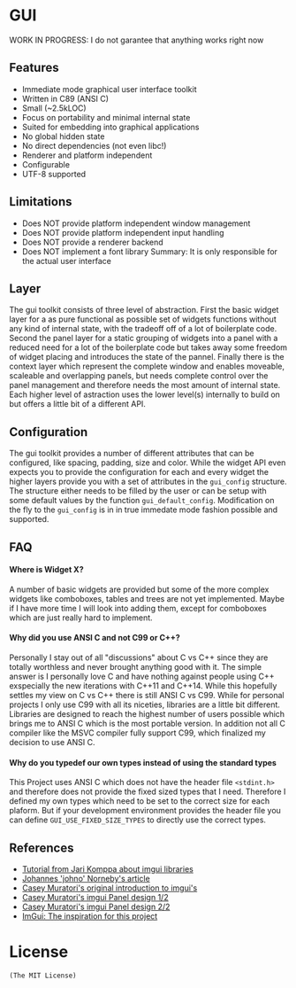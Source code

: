# GUI

WORK IN PROGRESS: I do not garantee that anything works right now

## Features
- Immediate mode graphical user interface toolkit
- Written in C89 (ANSI C)
- Small (~2.5kLOC)
- Focus on portability and minimal internal state
- Suited for embedding into graphical applications
- No global hidden state
- No direct dependencies (not even libc!)
- Renderer and platform independent
- Configurable
- UTF-8 supported

## Limitations
- Does NOT provide platform independent window management
- Does NOT provide platform independent input handling
- Does NOT provide a renderer backend
- Does NOT implement a font library
Summary: It is only responsible for the actual user interface

## Layer
The gui toolkit consists of three level of abstraction. First the basic widget layer
for a as pure functional as possible set of widgets functions without
any kind of internal state, with the tradeoff off of a lot of boilerplate code.
Second the panel layer for a static grouping of widgets into a panel with a reduced need for
a lot of the boilerplate code but takes away some freedom of widget placing and
introduces the state of the pannel.
Finally there is the context layer which represent the complete window and
enables moveable, scaleable and overlapping panels, but needs complete control
over the panel management and therefore needs the most amount of internal state.
Each higher level of astraction uses the lower level(s) internally to build
on but offers a little bit of a different API.

## Configuration
The gui toolkit provides a number of different attributes that can be
configured, like spacing, padding, size and color.
While the widget API even expects you to provide the configuration
for each and every widget the higher layers provide you with a set of
attributes in the `gui_config` structure. The structure either needs to be
filled by the user or can be setup with some default values by the function
`gui_default_config`. Modification on the fly to the `gui_config` is in
in true immedate mode fashion possible and supported.

## FAQ
#### Where is Widget X?
A number of basic widgets are provided but some of the more complex widgets like
comboboxes, tables and trees are not yet implemented. Maybe if I have more
time I will look into adding them, except for comboboxes which are just
really hard to implement.

#### Why did you use ANSI C and not C99 or C++?
Personally I stay out of all "discussions" about C vs C++ since they are totally
worthless and never brought anything good with it. The simple answer is I
personally love C and have nothing against people using C++ exspecially the new
iterations with C++11 and C++14.
While this hopefully settles my view on C vs C++ there is still ANSI C vs C99.
While for personal projects I only use C99 with all its niceties, libraries are
a little bit different. Libraries are designed to reach the highest number of
users possible which brings me to ANSI C which is the most portable version.
In addition not all C compiler like the MSVC
compiler fully support C99, which finalized my decision to use ANSI C.

#### Why do you typedef our own types instead of using the standard types
This Project uses ANSI C which does not have the header file `<stdint.h>`
and therefore does not provide the fixed sized types that I need. Therefore
I defined my own types which need to be set to the correct size for each
plaform. But if your development environment provides the header file you can define
`GUI_USE_FIXED_SIZE_TYPES` to directly use the correct types.

## References
- [Tutorial from Jari Komppa about imgui libraries](http://www.johno.se/book/imgui.html)
- [Johannes 'johno' Norneby's article](http://iki.fi/sol/imgui/)
- [Casey Muratori's original introduction to imgui's](http:://mollyrocket.com/861?node=861)
- [Casey Muratori's imgui Panel design 1/2](http://mollyrocket.com/casey/stream_0019.html)
- [Casey Muratori's imgui Panel design 2/2](http://mollyrocket.com/casey/stream_0020.html)
- [ImGui: The inspiration for this project](https://github.com/ocornut/imgui)

# License
    (The MIT License)
